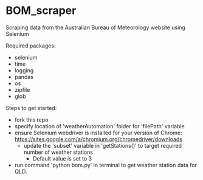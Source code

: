 # BOM_scraper
Scraping data from the Australian Bureau of Meteorology website using Selenium

Required packages:
- selenium
- time
- logging
- pandas
- os
- zipfile
- glob

Steps to get started:
- fork this repo
- specify location of 'weatherAutomation' folder for 'filePath' variable
- ensure Selenium webdriver is installed for your version of Chrome: https://sites.google.com/a/chromium.org/chromedriver/downloads
  - update the 'subset' variable in 'getStations()' to target required number of weather stations
    - Default value is set to 3
- run command 'python bom.py' in terminal to get weather station data for QLD.
 
  
    
